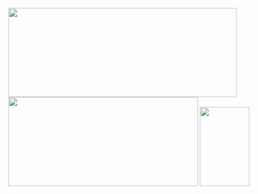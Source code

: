 <img src="https://github-readme-stats.vercel.app/api?username=whjin&theme=radical&show_icons=true" width="460"
  height="180" />
  <img src="https://github-readme-stats.vercel.app/api/top-langs/?username=whjin&layout=compact" width="382"
  height="180" />
<img src="https://github-profile-trophy.vercel.app/?username=whjin&theme=flat&column=7" width="100vw" height="160" />